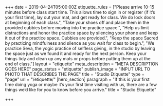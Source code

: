 +++
date = 2019-04-24T05:00:00Z
etiquette_rules = ["Please arrive 10-15 minutes before class start time. This allows time to sign in or register (if it’s your first time), lay out your mat, and get ready for class. We do lock doors at beginning of each class.", "Take your shoes off and place them in the provided cubbies before moving into the practice space.", "Help us limit distractions and honor the practice space by silencing your phone and keep it out of the practice space. Cubbies are provided.", "Keep the space Sacred by practicing mindfulness and silence as you wait for class to begin.", "We practice Seva, the yogic practice of selfless giving, in the studio by leaving the space just as we found it and ready for the next person. Keep your things tidy and clean up any mats or props before putting them up at the end of class."]
layout = "etiquette"
meta_description = "META DESCRIPTION GOES HERE"
page_status = "etiquette"
publish_image = "INPUT URL TO PHOTO THAT DESCRIBES THE PAGE"
title = "Studio Etiquette"
type = "page"
url = "/etiquette/"
[hero_section]
paragraph = "If this is your first time doing yoga or maybe it’s your first time visiting with us, there are a few things we’d like for you to know before you arrive."
title = "Studio Etiquette"

+++

